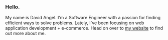 ### Hello.

My name is David Angel. I’m a Software Engineer with a passion for finding efficient ways to solve problems. Lately, I've been focusing on web application development + e-commerce. Head on over to [my website](https://davidangel.net) to find out more about me.
